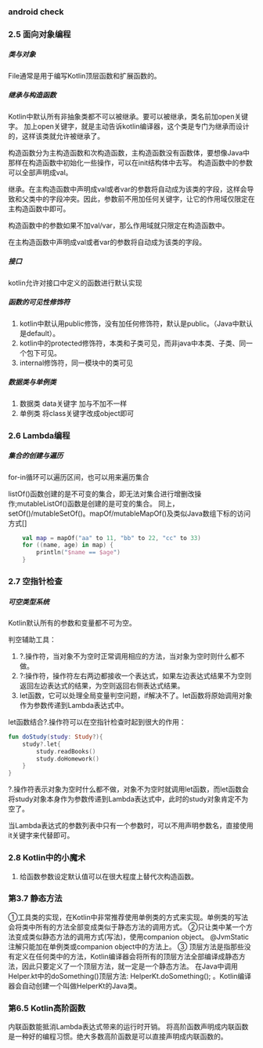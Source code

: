 ### android check


### 2.5 面向对象编程

##### 类与对象
File通常是用于编写Kotlin顶层函数和扩展函数的。

##### 继承与构造函数
Kotlin中默认所有非抽象类都不可以被继承。要可以被继承，类名前加open关键字。
加上open关键字，就是主动告诉kotlin编译器，这个类是专门为继承而设计的，这样该类就允许被继承了。

构造函数分为主构造函数和次构造函数，主构造函数没有函数体，要想像Java中那样在构造函数中初始化一些操作，可以在init结构体中去写。
构造函数中的参数可以全部声明成val。

继承。在主构造函数中声明成val或者var的参数将自动成为该类的字段，这样会导致和父类中的字段冲突。因此，参数前不用加任何关键字，让它的作用域仅限定在主构造函数中即可。

构造函数中的参数如果不加val/var，那么作用域就只限定在构造函数中。

在主构造函数中声明成val或者var的参数将自动成为该类的字段。

##### 接口
kotlin允许对接口中定义的函数进行默认实现

##### 函数的可见性修饰符
1. kotlin中默认用public修饰，没有加任何修饰符，默认是public。（Java中默认是default）。
2. kotlin中的protected修饰符，本类和子类可见，而非java中本类、子类、同一个包下可见。
3. internal修饰符，同一模块中的类可见

##### 数据类与单例类
1. 数据类 data关键字 加与不加不一样
2. 单例类 将class关键字改成object即可

### 2.6 Lambda编程

##### 集合的创建与遍历
for-in循环可以遍历区间，也可以用来遍历集合

listOf()函数创建的是不可变的集合，即无法对集合进行增删改操作;mutableListOf()函数是创建的是可变的集合。
同上，setOf()/mutableSetOf()。mapOf/mutableMapOf()及类似Java数组下标的访问方式[]
```kotlin
    val map = mapOf("aa" to 11, "bb" to 22, "cc" to 33)
    for ((name, age) in map) {
        println("$name == $age")
    }
```

### 2.7 空指针检查

##### 可空类型系统
Kotlin默认所有的参数和变量都不可为空。

判空辅助工具：
1. ?.操作符，当对象不为空时正常调用相应的方法，当对象为空时则什么都不做。
2. ?:操作符，操作符左右两边都接收一个表达式，如果左边表达式结果不为空则返回左边表达式的结果，为空则返回右侧表达式结果。
3. let函数，它可以处理全局变量判空问题，if解决不了。let函数将原始调用对象作为参数传递到Lambda表达式中。

let函数结合?.操作符可以在空指针检查时起到很大的作用：
```Kotlin
fun doStudy(study: Study?){
    study?.let{
        study.readBooks()
        study.doHomework()
    }
}
```
?.操作符表示对象为空时什么都不做，对象不为空时就调用let函数，而let函数会将study对象本身作为参数传递到Lambda表达式中，此时的study对象肯定不为空了。

当Lambda表达式的参数列表中只有一个参数时，可以不用声明参数名，直接使用it关键字来代替即可。

### 2.8 Kotlin中的小魔术

1. 给函数参数设定默认值可以在很大程度上替代次构造函数。

### 第3.7 静态方法
①工具类的实现，在Kotlin中非常推荐使用单例类的方式来实现。单例类的写法会将类中所有的方法全部变成类似于静态方法的调用方式。
②只让类中某一个方法变成类似静态方法的调用方式(写法)，使用companion object。
@JvmStatic注解只能加在单例类或companion object中的方法上。
③ 顶层方法是指那些没有定义在任何类中的方法，Kotlin编译器会将所有的顶层方法全部编译成静态方法，因此只要定义了一个顶层方法，就一定是一个静态方法。 
在Java中调用Helper.kt中的doSomething()顶层方法: HelperKt.doSomething(); 。Kotlin编译器会自动创建一个叫做HelperKt的Java类。

### 第6.5 Kotlin高阶函数
内联函数能抵消Lambda表达式带来的运行时开销。
将高阶函数声明成内联函数是一种好的编程习惯。绝大多数高阶函数是可以直接声明成内联函数的。
